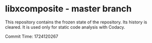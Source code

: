 # libxcomposite - master branch

This repository contains the frozen state of the repository.
Its history is cleared. It is used only for static code
analysis with Codacy.

Commit Time: 1724120267